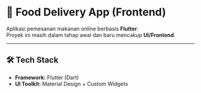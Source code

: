# 🍔 Food Delivery App (Frontend)

Aplikasi pemesanan makanan online berbasis **Flutter**.  
Proyek ini masih dalam tahap awal dan baru mencakup **UI/Frontend**.

---

## 🛠️ Tech Stack
- **Framework:** Flutter (Dart)  
- **UI Toolkit:** Material Design + Custom Widgets  
